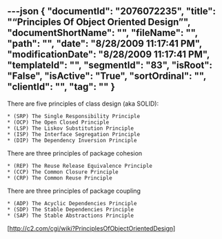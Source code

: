 ---json
{
  "documentId": "2076072235",
  "title": "“Principles Of Object Oriented Design”",
  "documentShortName": "",
  "fileName": "",
  "path": "",
  "date": "8/28/2009 11:17:41 PM",
  "modificationDate": "8/28/2009 11:17:41 PM",
  "templateId": "",
  "segmentId": "83",
  "isRoot": "False",
  "isActive": "True",
  "sortOrdinal": "",
  "clientId": "",
  "tag": ""
}
---

There are five principles of class design (aka SOLID):

    * (SRP) The Single Responsibility Principle
    * (OCP) The Open Closed Principle
    * (LSP) The Liskov Substitution Principle
    * (ISP) The Interface Segregation Principle
    * (DIP) The Dependency Inversion Principle

There are three principles of package cohesion

    * (REP) The Reuse Release Equivalence Principle
    * (CCP) The Common Closure Principle
    * (CRP) The Common Reuse Principle

There are three principles of package coupling

    * (ADP) The Acyclic Dependencies Principle
    * (SDP) The Stable Dependencies Principle
    * (SAP) The Stable Abstractions Principle

[http://c2.com/cgi/wiki?PrinciplesOfObjectOrientedDesign]
